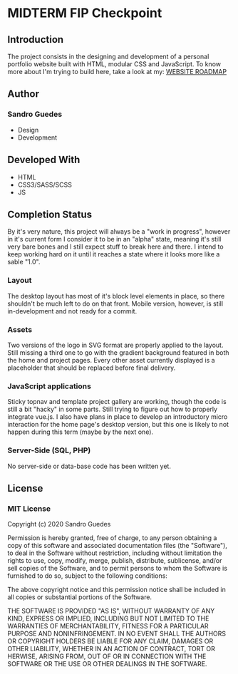 # MIDTERM FIP Checkpoint

## Introduction
The project consists in the designing and development of a personal portfolio website built with HTML, modular CSS and JavaScript. To know more about I'm trying to build here, take a look at my: [WEBSITE ROADMAP](https://docs.google.com/document/d/1p99JtoalMNS0GLVIcETt6pV3v1dQenOZLb30loZ-3BA/edit?usp=sharing)

## Author
### Sandro Guedes
* Design
* Development

## Developed With

* HTML
* CSS3/SASS/SCSS
* JS

## Completion Status
By it's very nature, this project will always be a "work in progress", however in it's current form I consider it to be in an "alpha" state, meaning it's still very bare bones and I still expect stuff to break here and there. I intend to keep working hard on it until it reaches a state where it looks more like a sable "1.0".

### Layout
The desktop layout has most of it's block level elements in place, so there shouldn't be much left to do on that front. Mobile version, however, is still in-development and not ready for a commit.

### Assets
Two versions of the logo in SVG format are properly applied to the layout. Still missing a third one to go with the gradient background featured in both the home and project pages.
Every other asset currently displayed is a placeholder that should be replaced before final delivery.

### JavaScript applications
Sticky topnav and template project gallery are working, though the code is still a bit "hacky" in some parts. Still trying to figure out how to properly integrate vue.js.
I also have plans in place to develop an introductory micro interaction for the home page's desktop version, but this one is likely to not happen during this term (maybe by the next one).

### Server-Side (SQL, PHP)
No server-side or data-base code has been written yet.

## License
### MIT License

Copyright (c) 2020 Sandro Guedes

Permission is hereby granted, free of charge, to any person obtaining a copy of this software and associated documentation files (the "Software"), to deal in the Software without restriction, including without limitation the rights to use, copy, modify, merge, publish, distribute, sublicense, and/or sell copies of the Software, and to permit persons to whom the Software is furnished to do so, subject to the following conditions:

The above copyright notice and this permission notice shall be included in all copies or substantial portions of the Software.

THE SOFTWARE IS PROVIDED "AS IS", WITHOUT WARRANTY OF ANY KIND, EXPRESS OR IMPLIED, INCLUDING BUT NOT LIMITED TO THE WARRANTIES OF MERCHANTABILITY, FITNESS FOR A PARTICULAR PURPOSE AND NONINFRINGEMENT. IN NO EVENT SHALL THE AUTHORS OR COPYRIGHT HOLDERS BE LIABLE FOR ANY CLAIM, DAMAGES OR OTHER LIABILITY, WHETHER IN AN ACTION OF CONTRACT, TORT OR HERWISE, ARISING FROM, OUT OF OR IN CONNECTION WITH THE SOFTWARE OR THE USE OR OTHER DEALINGS IN THE SOFTWARE.
